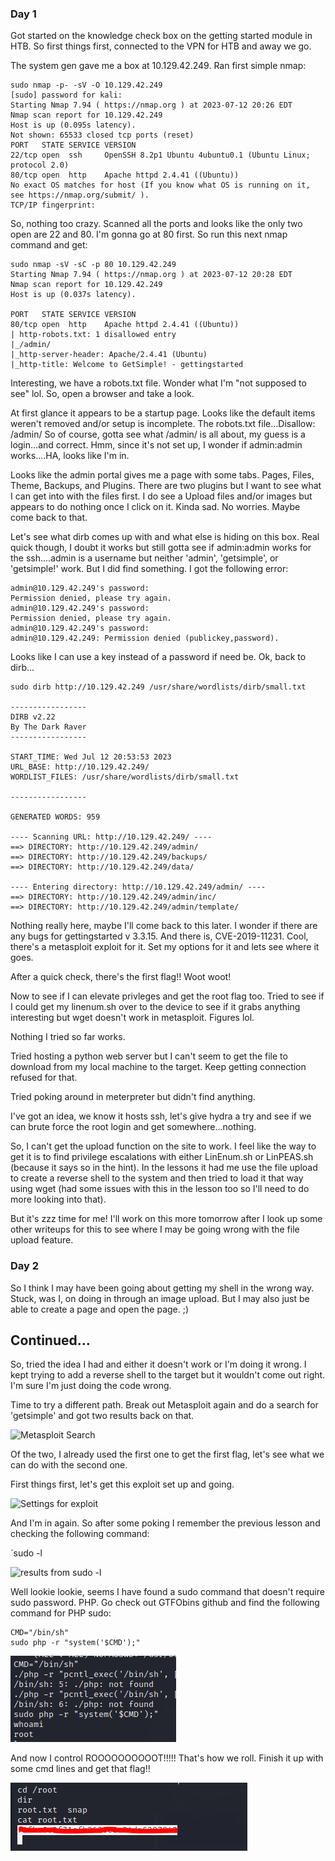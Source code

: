 ### Day 1

Got started on the knowledge check box on the getting started module in HTB.  So first things first, connected
to the VPN for HTB and away we go.

The system gen gave me a box at 10.129.42.249.  Ran first simple nmap:
```
sudo nmap -p- -sV -O 10.129.42.249
[sudo] password for kali: 
Starting Nmap 7.94 ( https://nmap.org ) at 2023-07-12 20:26 EDT
Nmap scan report for 10.129.42.249
Host is up (0.095s latency).
Not shown: 65533 closed tcp ports (reset)
PORT   STATE SERVICE VERSION
22/tcp open  ssh     OpenSSH 8.2p1 Ubuntu 4ubuntu0.1 (Ubuntu Linux; protocol 2.0)
80/tcp open  http    Apache httpd 2.4.41 ((Ubuntu))
No exact OS matches for host (If you know what OS is running on it, see https://nmap.org/submit/ ).
TCP/IP fingerprint:
```
So, nothing too crazy.  Scanned all the ports and looks like the only two open are 22 and 80.  I'm gonna
go at 80 first.  So run this next nmap command and get:
```
sudo nmap -sV -sC -p 80 10.129.42.249
Starting Nmap 7.94 ( https://nmap.org ) at 2023-07-12 20:28 EDT
Nmap scan report for 10.129.42.249
Host is up (0.037s latency).

PORT   STATE SERVICE VERSION
80/tcp open  http    Apache httpd 2.4.41 ((Ubuntu))
| http-robots.txt: 1 disallowed entry 
|_/admin/
|_http-server-header: Apache/2.4.41 (Ubuntu)
|_http-title: Welcome to GetSimple! - gettingstarted
```
Interesting, we have a robots.txt file.  Wonder what I'm "not supposed to see" lol.  So, open a browser and 
take a look.

At first glance it appears to be a startup page.  Looks like the default items weren't removed and/or setup is incomplete.
The robots.txt file...Disallow: /admin/
So of course, gotta see what /admin/ is all about, my guess is a login...and correct.  Hmm, since it's not set up, I wonder
if admin:admin works....HA, looks like I'm in.

Looks like the admin portal gives me a page with some tabs.  Pages, Files, Theme, Backups, and Plugins.  There are two plugins
but I want to see what I can get into with the files first.  I do see a Upload files and/or images but appears to do nothing once
I click on it.  Kinda sad.  No worries.  Maybe come back to that.

Let's see what dirb comes up with and what else is hiding on this box.  Real quick though, I doubt it works but still gotta
see if admin:admin works for the ssh....admin is a username but neither 'admin', 'getsimple', or 'getsimple!' work.  But I did
find something.  I got the following error:
```
admin@10.129.42.249's password: 
Permission denied, please try again.
admin@10.129.42.249's password: 
Permission denied, please try again.
admin@10.129.42.249's password: 
admin@10.129.42.249: Permission denied (publickey,password).
```
Looks like I can use a key instead of a password if need be.  Ok, back to dirb...
```
sudo dirb http://10.129.42.249 /usr/share/wordlists/dirb/small.txt 

-----------------
DIRB v2.22    
By The Dark Raver
-----------------

START_TIME: Wed Jul 12 20:53:53 2023
URL_BASE: http://10.129.42.249/
WORDLIST_FILES: /usr/share/wordlists/dirb/small.txt

-----------------

GENERATED WORDS: 959                                                           

---- Scanning URL: http://10.129.42.249/ ----
==> DIRECTORY: http://10.129.42.249/admin/                                                                                             
==> DIRECTORY: http://10.129.42.249/backups/                                                                                           
==> DIRECTORY: http://10.129.42.249/data/                                                                                              
                                                                                                                                       
---- Entering directory: http://10.129.42.249/admin/ ----
==> DIRECTORY: http://10.129.42.249/admin/inc/                                                                                         
==> DIRECTORY: http://10.129.42.249/admin/template/         
```
Nothing really here, maybe I'll come back to this later.  I wonder if there are any bugs for gettingstarted
v 3.3.15.  And there is, CVE-2019-11231.  Cool, there's a metasploit exploit for it.  Set my options for it 
and lets see where it goes.

After a quick check, there's the first flag!!  Woot woot!

Now to see if I can elevate privleges and get the root flag too.  Tried to see if I could get my linenum.sh
over to the device to see if it grabs anything interesting but wget doesn't work in metasploit.  Figures lol.

Nothing I tried so far works.
	
Tried hosting a python web server but I can't seem to get the file to download
from my local machine to the target.  Keep getting connection refused for that.

Tried poking around in meterpreter but didn't find anything.

I've got an idea, we know it hosts ssh, let's give hydra a try and see if we can brute force the root login
and get somewhere...nothing.

So, I can't get the upload function on the site to work.  I feel like the way to get it is to find privilege
escalations with either LinEnum.sh or LinPEAS.sh (because it says so in the hint).  In the lessons it had me
use the file upload to create a reverse shell to the system and then tried to load it that way using wget (had
some issues with this in the lesson too so I'll need to do more looking into that).

But it's zzz time for me!  I'll work on this more tomorrow after I look up some other writeups for this to
see where I may be going wrong with the file upload feature.

### Day 2

So I think I may have been going about getting my shell in the wrong way.  Stuck, was I, on doing in through an image
upload.  But I may also just be able to create a page and open the page. ;)

## Continued...

So, tried the idea I had and either it doesn't work or I'm doing it wrong.  I kept trying to add a reverse shell
to the target but it wouldn't come out right.  I'm sure I'm just doing the code wrong.

Time to try a different path.  Break out Metasploit again and do a search for 'getsimple' and got two results
back on that.

![Metasploit Search](https://github.com/Colindy/PenWriteups/tree/main/Images/Metasearch.PNG)

Of the two, I already used the first one to get the first flag, let's see what we can do with the second one.

First things first, let's get this exploit set up and going.

![Settings for exploit](/tree/main/Images/metasploit_setting.PNG)

And I'm in again.  So after some poking I remember the previous lesson and checking the following command:

`sudo -l

![results from sudo -l](/tree/main/Images/sudoL.PNG)

Well lookie lookie, seems I have found a sudo command that doesn't require sudo password.  PHP.  Go check out
GTFObins github and find the following command for PHP sudo:
```
CMD="/bin/sh"
sudo php -r "system('$CMD');"
```

![Nevermind the typo lines :P](/Images/rootshell.PNG)

And now I control ROOOOOOOOOOT!!!!!  That's how we roll.  Finish it up with some cmd lines and get that flag!!

![Root.txt flag](/Images/rootTXTflag.PNG)